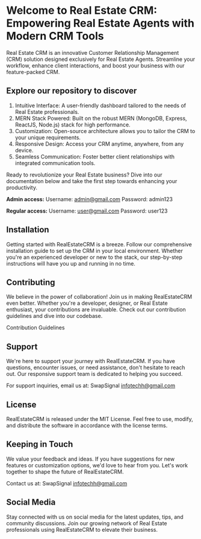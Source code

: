 # Welcome to Real Estate CRM: Empowering Real Estate Agents with Modern CRM Tools

Real Estate CRM is an innovative Customer Relationship Management (CRM) solution designed exclusively for Real Estate Agents. Streamline your workflow, enhance client interactions, and boost your business with our feature-packed CRM.

## **Explore our repository to discover**

1. Intuitive Interface: A user-friendly dashboard tailored to the needs of Real Estate professionals.
2. MERN Stack Powered: Built on the robust MERN (MongoDB, Express, ReactJS, Node.js) stack for high performance.
3. Customization: Open-source architecture allows you to tailor the CRM to your unique requirements.
4. Responsive Design: Access your CRM anytime, anywhere, from any device.
5. Seamless Communication: Foster better client relationships with integrated communication tools.

Ready to revolutionize your Real Estate business? Dive into our documentation below and take the first step towards enhancing your productivity.
 
**Admin access:**
Username: admin@gmail.com
Password: admin123

**Regular access:**
Username: user@gmail.com
Password: user123

## **Installation**

Getting started with RealEstateCRM is a breeze. Follow our comprehensive installation guide to set up the CRM in your local environment. Whether you're an experienced developer or new to the stack, our step-by-step instructions will have you up and running in no time.

 

## **Contributing**

We believe in the power of collaboration! Join us in making RealEstateCRM even better. Whether you're a developer, designer, or Real Estate enthusiast, your contributions are invaluable. Check out our contribution guidelines and dive into our codebase.

Contribution Guidelines

## **Support**

We're here to support your journey with RealEstateCRM. If you have questions, encounter issues, or need assistance, don't hesitate to reach out. Our responsive support team is dedicated to helping you succeed.

For support inquiries, email us at: SwapSignal infotechh@gmail.com

## **License**

RealEstateCRM is released under the MIT License. Feel free to use, modify, and distribute the software in accordance with the license terms.

## **Keeping in Touch**

We value your feedback and ideas. If you have suggestions for new features or customization options, we'd love to hear from you. Let's work together to shape the future of RealEstateCRM.

Contact us at: SwapSignal infotechh@gmail.com

## **Social Media**

Stay connected with us on social media for the latest updates, tips, and community discussions. Join our growing network of Real Estate professionals using RealEstateCRM to elevate their business.
